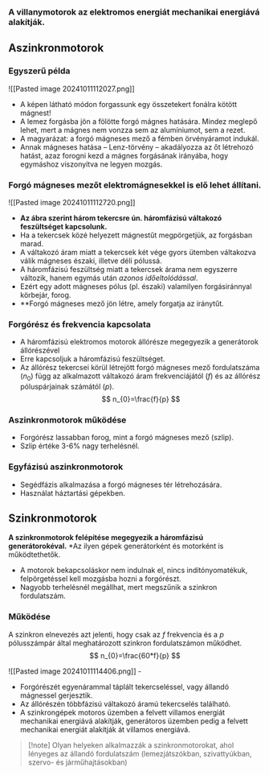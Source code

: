 ### A villanymotorok az elektromos energiát mechanikai energiává alakítják.
## Aszinkronmotorok

### Egyszerű példa
![[Pasted image 20241011112027.png]]

- A képen látható módon forgassunk egy összetekert fonálra kötött mágnest!
- A lemez forgásba jön a fölötte forgó mágnes hatására. Mindez meglepő lehet, mert a mágnes nem vonzza sem az alumíniumot, sem a rezet. 
- A magyarázat: a forgó mágneses mező a fémben örvényáramot indukál. 
- Annak mágneses hatása – Lenz-törvény – akadályozza az őt létrehozó hatást, azaz forogni kezd a mágnes forgásának irányába, hogy egymáshoz viszonyítva ne legyen mozgás.
### Forgó mágneses mezőt elektromágnesekkel is elő lehet állítani.
![[Pasted image 20241011112720.png]]
- **Az ábra szerint három tekercsre ún. háromfázisú váltakozó feszültséget kapcsolunk.** 
- Ha a tekercsek közé helyezett mágnestűt megpörgetjük, az forgásban marad. 
- A váltakozó áram miatt a tekercsek két vége gyors ütemben váltakozva válik mágneses északi, illetve déli pólussá. 
- A háromfázisú feszültség miatt a tekercsek árama nem egyszerre változik, hanem egymás után *azonos időeltolódással*. 
- Ezért egy adott mágneses pólus (pl. északi) valamilyen forgásiránnyal körbejár, forog. 
- **Forgó mágneses mező jön létre, amely forgatja az iránytűt.

### Forgórész és frekvencia kapcsolata
- A háromfázisú elektromos motorok állórésze megegyezik a generátorok állórészével
- Erre kapcsoljuk a háromfázisú feszültséget.
- Az állórész tekercsei körül létrejött forgó mágneses mező fordulatszáma ($n_{0}$) függ az alkalmazott váltakozó áram frekvenciájától ($f$) és az állórész póluspárjainak számától ($p$).
$$
n_{0}=\frac{f}{p}
$$
### Aszinkronmotorok működése
- Forgórész lassabban forog, mint a forgó mágneses mező (szlip).
- Szlip értéke 3-6% nagy terhelésnél.
### Egyfázisú aszinkronmotorok
- Segédfázis alkalmazása a forgó mágneses tér létrehozására.
- Használat háztartási gépekben.
## Szinkronmotorok
**A szinkronmotorok felépítése megegyezik a háromfázisú generátorokéval.**
*Az ilyen gépek generátorként és motorként is működtethetők.
- A motorok bekapcsoláskor nem indulnak el, nincs indítónyomatékuk, felpörgetéssel kell mozgásba hozni a forgórészt.
- Nagyobb terhelésnél megállhat, mert megszűnik a szinkron fordulatszám. 
### Működése
A szinkron elnevezés azt jelenti, hogy csak az $f$ frekvencia és a $p$ pólusszámpár által meghatározott szinkron fordulatszámon működhet.
$$
n_{0}=\frac{60*f}{p}
$$

![[Pasted image 20241011114406.png]] - 

- Forgórészét egyenárammal táplált tekercseléssel, vagy állandó mágnessel gerjesztik. 
- Az állórészén többfázisú váltakozó áramú tekercselés található.
- A szinkrongépek motoros üzemben a felvett villamos energiát mechanikai energiává alakítják, generátoros üzemben pedig a felvett mechanikai energiát alakítják át villamos energiává. 
>[!note] Olyan helyeken alkalmazzák a szinkronmotorokat, ahol lényeges az állandó fordulatszám (lemezjátszókban, szivattyúkban, szervo- és járműhajtásokban)


